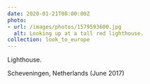 ```yaml
---
date: 2020-01-21T08:00:00Z
photo:
- url: /images/photos/1579593600.jpg
  alt: Looking up at a tall red lighthouse.
collection: look_to_europe
---
```

Lighthouse.

Scheveningen, Netherlands (June 2017)
